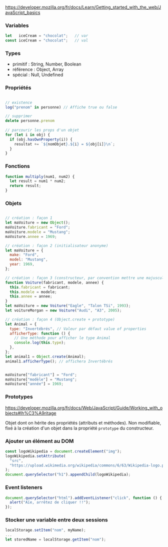 https://developer.mozilla.org/fr/docs/Learn/Getting_started_with_the_web/JavaScript_basics

### Variables
```js
let   iceCream = "chocolat";   // var
const iceCream = "chocolat";   // val
```

### Types

- primitif : String, Number, Boolean
- référence : Object, Array
- spécial : Null, Undefined

### Propriétés
```js

// existence
log("prenom" in personne) // Affiche true ou false

// supprimer
delete personne.prenom
 
// parcourir les props d'un objet
for (let i in obj) {
  if (obj.hasOwnProperty(i)) {
    resultat += `${nomObjet}.${i} = ${obj[i]}\n`;
  }
}
```

### Fonctions
```js
function multiply(num1, num2) {
  let result = num1 * num2;
  return result;
}
```

### Objets
```js

// création : façon 1
let maVoiture = new Object();
maVoiture.fabricant = "Ford";
maVoiture.modele = "Mustang";
maVoiture.annee = 1969;

// création : façon 2 (initialisateur anonyme)
let maVoiture = {
  make: "Ford",
  model: "Mustang",
  year: 1969,
};

// création : façon 3 (constructeur, par convention mettre une majuscule à la fonction quand pour les constructeurs)
function Voiture(fabricant, modele, annee) {
  this.fabricant = fabricant;
  this.modele = modele;
  this.annee = annee;
}
let maVoiture = new Voiture("Eagle", "Talon TSi", 1993);
let voitureMorgan = new Voiture("Audi", "A3", 2005);

// création : façon 4 (Object.create + prototype)
let Animal = {
  type: "Invertébrés", // Valeur par défaut value of properties
  afficherType: function () {
    // Une méthode pour afficher le type Animal
    console.log(this.type);
  },
};
let animal1 = Object.create(Animal);
animal1.afficherType(); // affichera Invertébrés


maVoiture["fabricant"] = "Ford";
maVoiture["modèle"] = "Mustang";
maVoiture["année"] = 1969;
```

### Prototypes

https://developer.mozilla.org/fr/docs/Web/JavaScript/Guide/Working_with_objects#lh%C3%A9ritage

Objet dont on hérite des propriétés (attributs et méthodes). Non modifiable, fixé à la création d'un objet dans la propriété `prototype` du constructeur.


### Ajouter un élément au DOM
```js
const logoWikipedia = document.createElement("img");
logoWikipedia.setAttribute(
  "src",
  "https://upload.wikimedia.org/wikipedia/commons/6/63/Wikipedia-logo.png",
);
document.querySelector("h1").appendChild(logoWikipedia);
```

### Event listeners
```js
document.querySelector("html").addEventListener("click", function () {
  alert("Aïe, arrêtez de cliquer !!");
});
```

### Stocker une variable entre deux sessions
```js
localStorage.setItem("nom", myName);
...
let storedName = localStorage.getItem("nom");
```
